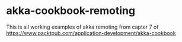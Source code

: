 # akka-cookbook-remoting

This is all working examples of akka remoting from capter 7 of https://www.packtpub.com/application-development/akka-cookbook
